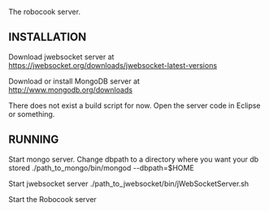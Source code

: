 The robocook server.

INSTALLATION
---------------------------------------------------------

Download jwebsocket server at
https://jwebsocket.org/downloads/jwebsocket-latest-versions

Download or install MongoDB server at
http://www.mongodb.org/downloads

There does not exist a build script for now. Open the server code in Eclipse or something.

RUNNING
----------------------------------------------------------
Start mongo server. Change dbpath to a directory where you want your db stored
./path_to_mongo/bin/mongod --dbpath=$HOME

Start jwebsocket server
./path_to_jwebsocket/bin/jWebSocketServer.sh

Start the Robocook server
